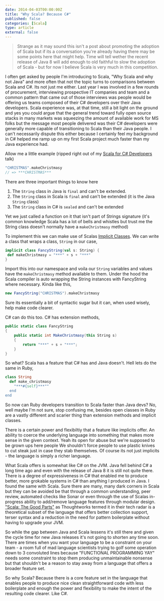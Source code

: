 ```yaml
---
date: 2014-04-03T00:00:00Z
title: "Why Scala? Because C#"
published: false
categories: [Scala]
type: article
external: false
---
```


> Strange as it may sound this isn't a post about promoting the adoption of Scala but if its a conversation you're already having there may be some points here that might help.  Time will tell wether the recent release of Java 8 will add enough to old faithful to slow the adoption of Scala - but for now I believe Scala is very much in this competition.

I often get asked by people I'm introducing to Scala, "Why Scala and why not Java" and more often that not the topic turns to comparisons between Scala and C#.  Its not just me either.  Last year I was involved in a few rounds of procurement, interviewing prospective IT companies and team and a common pattern that came out of those interviews was people would be offering us teams composed of their C# developers over their Java developers.  Scala experience was, at that time, still a bit light on the ground and yes you could argue that the general trend toward fully open source stacks in many markets was squeezing the amount of available work for MS folks but the message most people delivered was their C# developers were generally more capable of transitioning to Scala than their Java people.  I can't necessarily dispute this either because I certainly feel my background in C# helped me ramp up on my first Scala project much faster than my Java experience had.

Allow me a little example (ripped right out of my [Scala for C# Developers](https://speakerdeck.com/kouphax/scala-for-c-number-developers) talk)

```scala
"CHRISTMAS".makeChristmasy
// => ***CHRISTMAS***
```

There are three important things to know here

1. The `String` class in Java is `final` and can't be extended.  
2. The `String` class in Scala is `final` and can't be extended (it is the Java `String` class)
3. The `String` class in C# is `sealed` and can't be extended

Yet we just called a function on it that isn't part of Strings signature (it's common knowledge Scala has a lot of bells and whistles but trust me the String class doesn't normally have a `makeChristmasy` method)

To implement this we can make use of Scalas [Implicit Classes](http://docs.scala-lang.org/overviews/core/implicit-classes.html).  We can write a class that wraps a class, `String` in our case, 

```scala
implicit class FancyString(val s: String) { 
 def makeChristmasy = "***" + s + "***" 
}
```

Import this into our namespace and voila our `String` variables and values have the `makeChristmasy` method available to them.  Under the hood the Scala compiler is auto wrapping the String instances with FancyString where necessary.  Kinda like this,

```scala
new FancyString("CHRISTMAS").makeChristmasy
```

Sure its essentially a bit of syntactic sugar but it can, when used wisely, help make code clearer.

C# can do this too.  C# has extension methods,

```csharp
public static class FancyString
{
    public static int MakeChristmasy(this String s)
    {
        return "***" + s + "***";
    }
}
```

So what?  Scala has a feature that C# has and Java doesn't. Hell lets do the same in Ruby,

```ruby
class String  
  def make_christmasy
    "***#{self}***""
  end  
end 
```

So now can Ruby developers transition to Scala faster than Java devs? No, well maybe I'm not sure, stop confusing me, besides open classes in Ruby are a vastly different and scarier thing than extension methods and implicit classes.

There is a certain power and flexibiltiy that a feature like implicits offer.  An ability to coerce the underlying language into something that makes more sense in the given context.  Yeah its open for abuse but we're supposed to be grown ups here people  We shouldn't force people to use plastic knives to cut steak just in case they stab themselves.  Of course its not just implicits - the language is simply a richer language.

What Scala offers is somewhat like C# on the JVM.  Java fell behind C# a long time ago and even with the release of Java 8 it is still not quite there.  There is a degree of expressiveness in C# that enabled me to produce better, more grokable systems in C# than anything I produced in Java.  I found the same with Scala.  Sure there are many, many dark corners in Scala but they can be avoided be that through a common understanding, peer review, automated checks like Sonar or even through the use of Scalas in-progress ability to add/remove language features through modular design.  ["Scala: The Good Parts"](http://www.thoughtworks.com/radar/#/languages-and-frameworks/257) as Thoughtworks termed it in their tech radar is a theoretical subset of the language that offers better collection support, terser syntax and a reduction in the need for pattern boilerplate without having to upgrade your JVM.


So while the gap between Java and Scala lessens it's still there and given the cycle time for new Java releases it's not going to shorten any time soon.  There are times when you want your language to be a constraint on your team - a room full of mad language scientists trying to golf some operation down to 3 convoluted lines because "FUNCTIONAL PROGRAMMING YAY" needs some constraint to stop them producing unmaintainable nonsense but that shouldn't be a reason to stay away from a language that offers a broader feature set.

So why Scala?  Because there is a core feature set in the language that enables people to produce nice clean straightforward code with less boilerplate and enough the power and flexibility to make the intent of the resulting code clearer.  Like C#.
